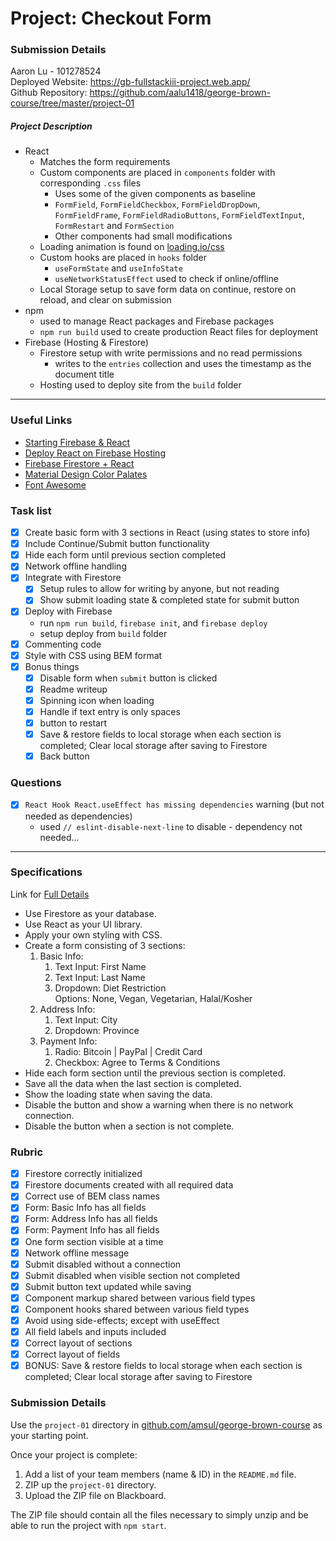 # Project: Checkout Form
### Submission Details
Aaron Lu - 101278524  
Deployed Website:  https://gb-fullstackiii-project.web.app/  
Github Repository: https://github.com/aalu1418/george-brown-course/tree/master/project-01

##### Project Description
- React
  - Matches the form requirements
  - Custom components are placed in ```components``` folder with corresponding ```.css``` files
    - Uses some of the given components as baseline
    - ```FormField```, ```FormFieldCheckbox```, ```FormFieldDropDown```, ```FormFieldFrame```, ```FormFieldRadioButtons```, ```FormFieldTextInput```, ```FormRestart``` and ```FormSection```
    - Other components had small modifications
  - Loading animation is found on [loading.io/css](https://loading.io/css/)
  - Custom hooks are placed in ```hooks``` folder
    - ```useFormState``` and ```useInfoState```
    - ```useNetworkStatusEffect``` used to check if online/offline
  - Local Storage setup to save form data on continue, restore on reload, and clear on submission
- npm
  - used to manage React packages and Firebase packages
  - ```npm run build``` used to create production React files for deployment
- Firebase (Hosting & Firestore)
  - Firestore setup with write permissions and no read permissions
    - writes to the ```entries``` collection and uses the timestamp as the document title
  - Hosting used to deploy site from the ```build``` folder
---

### Useful Links
- [Starting Firebase & React](https://www.youtube.com/watch?v=mwNATxfUsgI)
- [Deploy React on Firebase Hosting](https://www.codementor.io/yurio/all-you-need-is-react-firebase-4v7g9p4kf)
- [Firebase Firestore + React](https://medium.com/get-it-working/get-googles-firestore-working-with-react-c78f198d2364)
- [Material Design Color Palates](https://material.io/design/color/the-color-system.html#tools-for-picking-colors)
- [Font Awesome](https://fontawesome.com/)

### Task list
- [x] Create basic form with 3 sections in React (using states to store info)
- [x] Include Continue/Submit button functionality
- [x] Hide each form until previous section completed
- [x] Network offline handling
- [x] Integrate with Firestore
  - [x] Setup rules to allow for writing by anyone, but not reading
  - [x] Show submit loading state & completed state for submit button
- [x] Deploy with Firebase
  - run ```npm run build```, ```firebase init```, and ```firebase deploy```
  - setup deploy from ```build``` folder
- [x] Commenting code
- [x] Style with CSS using BEM format
- [x] Bonus things
  - [x] Disable form when ```submit``` button is clicked
  - [x] Readme writeup
  - [x] Spinning icon when loading
  - [x] Handle if text entry is only spaces
  - [x] button to restart
  - [x] Save & restore fields to local storage when each section is completed; Clear local storage after saving to Firestore
  - [x] Back button

### Questions
- [x] ```React Hook React.useEffect has missing dependencies``` warning (but not needed as dependencies)
  - used ```// eslint-disable-next-line``` to disable - dependency not needed...

---
### Specifications
Link for [Full Details](https://www.notion.so/Project-Checkout-Form-cc2deee7fee94165a5678ba5958242a7)
- Use Firestore as your database.
- Use React as your UI library.
- Apply your own styling with CSS.
- Create a form consisting of 3 sections:
    1. Basic Info:
        1. Text Input: First Name
        2. Text Input: Last Name
        3. Dropdown: Diet Restriction  
            Options: None, Vegan, Vegetarian, Halal/Kosher
    2. Address Info:
        1. Text Input: City
        2. Dropdown: Province
    3. Payment Info:
        1. Radio: Bitcoin | PayPal | Credit Card
        2. Checkbox: Agree to Terms & Conditions
- Hide each form section until the previous section is completed.
- Save all the data when the last section is completed.
- Show the loading state when saving the data.
- Disable the button and show a warning when there is no network connection.
- Disable the button when a section is not complete.

### Rubric
- [x] Firestore correctly initialized
- [x] Firestore documents created with all required data
- [x] Correct use of BEM class names
- [x] Form: Basic Info has all fields
- [x] Form: Address Info has all fields
- [x] Form: Payment Info has all fields
- [x] One form section visible at a time
- [x] Network offline message
- [x] Submit disabled without a connection
- [x] Submit disabled when visible section not completed
- [x] Submit button text updated while saving
- [x] Component markup shared between various field types
- [x] Component hooks shared between various field types
- [x] Avoid using side-effects; except with useEffect
- [x] All field labels and inputs included
- [x] Correct layout of sections
- [x] Correct layout of fields
- [x] BONUS: Save & restore fields to local storage when each section is completed; Clear local storage after saving to Firestore

### Submission Details
Use the `project-01` directory in [github.com/amsul/george-brown-course](https://github.com/amsul/george-brown-course) as your starting point.

Once your project is complete:

1. Add a list of your team members (name & ID) in the `README.md` file.
2. ZIP up the `project-01` directory.
3. Upload the ZIP file on Blackboard.

The ZIP file should contain all the files necessary to simply unzip and be able to run the project with `npm start`.
